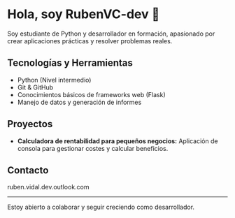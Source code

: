 # Hola, soy RubenVC-dev 👋

Soy estudiante de Python y desarrollador en formación, apasionado por crear aplicaciones prácticas y resolver problemas reales.

## Tecnologías y Herramientas

- Python (Nivel intermedio)
- Git & GitHub
- Conocimientos básicos de frameworks web (Flask)
- Manejo de datos y generación de informes

## Proyectos

- **Calculadora de rentabilidad para pequeños negocios:** Aplicación de consola para gestionar costes y calcular beneficios.

## Contacto


ruben.vidal.dev.outlook.com

---

Estoy abierto a colaborar y seguir creciendo como desarrollador.


